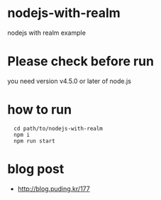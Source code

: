 # nodejs-with-realm
nodejs with realm example

# Please check before run
you need version v4.5.0 or later of node.js

# how to run
```
  cd path/to/nodejs-with-realm
  npm i
  npm run start
```

# blog post
- <http://blog.puding.kr/177>
